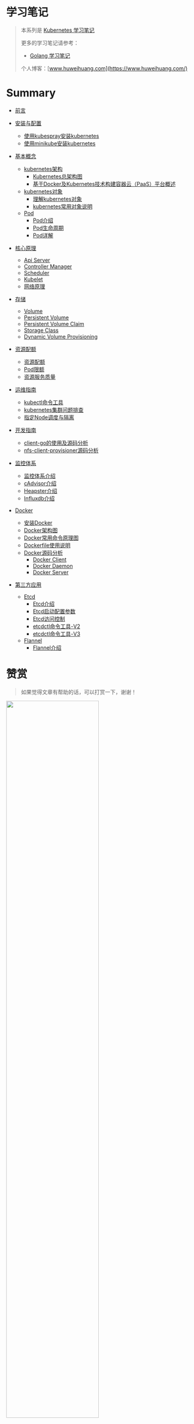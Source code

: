 # 学习笔记

> 本系列是 [Kubernetes 学习笔记](https://www.huweihuang.com/kubernetes-notes/)
> 
> 更多的学习笔记请参考：
> - [Golang 学习笔记](https://www.huweihuang.com/golang-notes/)
>
> 个人博客：[www.huweihuang.com](https://www.huweihuang.com/)


# Summary

* [前言](README.md)

* [安装与配置]()
    * [使用kubespray安装kubernetes](setup/install-k8s-by-kubespray.md)
    * [使用minikube安装kubernetes](setup/install-k8s-by-minikube.md)
* [基本概念]()
    * [kubernetes架构]()
        * [Kubernetes总架构图](concepts/architecture/kubernetes-architecture.md)
        * [基于Docker及Kubernetes技术构建容器云（PaaS）平台概述](concepts/architecture/paas-based-on-docker-and-kubernetes.md)
    * [kubernetes对象]()
        * [理解kubernetes对象](concepts/object/understanding-kubernetes-objects.md)
        * [kubernetes常用对象说明](concepts/object/kubernetes-basic-concepts.md)
    * [Pod]()
        * [Pod介绍](concepts/pod/pod.md)
        * [Pod生命周期](concepts/pod/pod-lifecycle.md)
        * [Pod详解](concepts/pod/kubernetes-pod-introduction.md)
* [核心原理]()
    * [Api Server](principle/kubernetes-core-principle-api-server.md)
    * [Controller Manager](principle/kubernetes-core-principle-controller-manager.md)
    * [Scheduler](principle/kubernetes-core-principle-scheduler.md)
    * [Kubelet](principle/kubernetes-core-principle-kubelet.md)
    * [网络原理](principle/kubernetes-network.md)
* [存储]()
    * [Volume](storage/volume.md)
    * [Persistent Volume](storage/persistent-volume.md)
    * [Persistent Volume Claim](storage/persistent-volume-claim.md)   
    * [Storage Class](storage/storage-class.md)
    * [Dynamic Volume Provisioning](storage/dynamic-provisioning.md)
* [资源配额]()
    * [资源配额](resource/resource-quota.md)
    * [Pod限额](resource/limit-range.md)
    * [资源服务质量](resource/quality-of-service.md)   
* [运维指南]()
    * [kubectl命令工具](operation/kubectl.md)
    * [kubernetes集群问题排查](operation/kubernetes-troubleshooting.md)
    * [指定Node调度与隔离](operation/nodeselector-and-taint.md)
* [开发指南]()
    * [client-go的使用及源码分析](develop/client-go.md)
    * [nfs-client-provisioner源码分析](develop/nfs-client-provisioner.md)
* [监控体系]()
    * [监控体系介绍](monitor/kubernetes-cluster-monitoring.md)
    * [cAdvisor介绍](monitor/cadvisor-introduction.md)
    * [Heapster介绍](monitor/heapster-introduction.md)
    * [Influxdb介绍](monitor/influxdb-introduction.md)
* [Docker]()
    * [安装Docker](docker/install-docker.md)
    * [Docker架构图](docker/docker-architecture.md)
    * [Docker常用命令原理图](docker/docker-commands-principle.md)
    * [Dockerfile使用说明](docker/dockerfile-usage.md)
    * [Docker源码分析]()
        * [Docker Client](docker/code-analysis/code-analysis-of-docker-client.md) 
        * [Docker Daemon](docker/code-analysis/code-analysis-of-docker-daemon.md) 
        * [Docker Server](docker/code-analysis/code-analysis-of-docker-server.md) 
* [第三方应用]() 
    * [Etcd]()
        * [Etcd介绍](third/etcd/etcd-introduction.md)
        * [Etcd启动配置参数](third/etcd/etcd-setup-flags.md)
        * [Etcd访问控制](third/etcd/etcd-auth-and-security.md)
        * [etcdctl命令工具-V2](third/etcd/etcdctl-v2.md)
        * [etcdctl命令工具-V3](third/etcd/etcdctl-v3.md)
    * [Flannel]()
        * [Flannel介绍](third/flannel/flannel-introduction.md)
  
# 赞赏

> 如果觉得文章有帮助的话，可以打赏一下，谢谢！

<img src="http://ozilwgpje.bkt.clouddn.com/donate/donate.jpg" width="70%"/>
